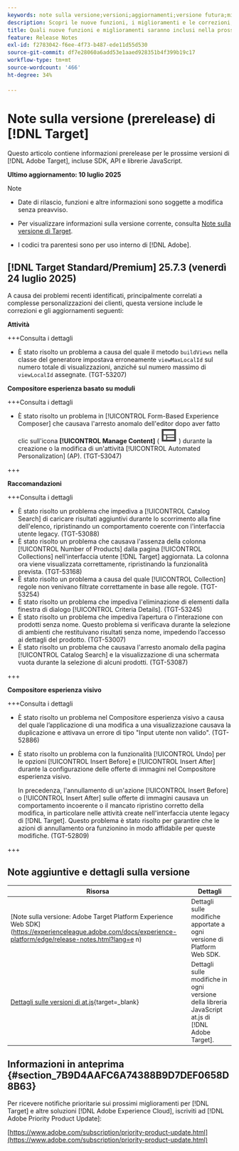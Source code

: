 ```yaml
---
keywords: note sulla versione;versioni;aggiornamenti;versione futura;miglioramenti;nuove funzioni;correzioni;aggiornamenti;prerelease;early access
description: Scopri le nuove funzioni, i miglioramenti e le correzioni, compresi SDK, API e librerie JavaScript, inclusi nella prossima versione di [!DNL Adobe Target].
title: Quali nuove funzioni e miglioramenti saranno inclusi nella prossima versione [!DNL Target] ?
feature: Release Notes
exl-id: f2783042-f6ee-4f73-b487-ede11d55d530
source-git-commit: df7e28060a6add53e1aaed928351b4f399b19c17
workflow-type: tm+mt
source-wordcount: '466'
ht-degree: 34%

---
```


# Note sulla versione (prerelease) di [!DNL Target]

Questo articolo contiene informazioni prerelease per le prossime versioni di [!DNL Adobe Target], incluse SDK, API e librerie JavaScript.

**Ultimo aggiornamento: 10 luglio 2025**

>[!NOTE]
>
>* Date di rilascio, funzioni e altre informazioni sono soggette a modifica senza preavviso.
>
>* Per visualizzare informazioni sulla versione corrente, consulta [Note sulla versione di Target](release-notes.md).
>
>* I codici tra parentesi sono per uso interno di [!DNL Adobe].

## [!DNL Target Standard/Premium] 25.7.3 (venerdì 24 luglio 2025)

A causa dei problemi recenti identificati, principalmente correlati a complesse personalizzazioni dei clienti, questa versione include le correzioni e gli aggiornamenti seguenti:

**Attività**

+++Consulta i dettagli
* È stato risolto un problema a causa del quale il metodo `buildViews` nella classe del generatore impostava erroneamente `viewMaxLocalId` sul numero totale di visualizzazioni, anziché sul numero massimo di `viewLocalId` assegnate. (TGT-53207)

**Compositore esperienza basato su moduli**

+++Consulta i dettagli
* È stato risolto un problema in [!UICONTROL Form-Based Experience Composer] che causava l&#39;arresto anomalo dell&#39;editor dopo aver fatto clic sull&#39;icona **[!UICONTROL Manage Content]** ( ![icona Gestisci contenuto](/help/main/assets/icons/Experience.svg) ) durante la creazione o la modifica di un&#39;attività [!UICONTROL Automated Personalization] (AP). (TGT-53047)

+++

**Raccomandazioni**

+++Consulta i dettagli
* È stato risolto un problema che impediva a [!UICONTROL Catalog Search] di caricare risultati aggiuntivi durante lo scorrimento alla fine dell&#39;elenco, ripristinando un comportamento coerente con l&#39;interfaccia utente legacy. (TGT-53088)
* È stato risolto un problema che causava l&#39;assenza della colonna [!UICONTROL Number of Products] dalla pagina [!UICONTROL Collections] nell&#39;interfaccia utente [!DNL Target] aggiornata. La colonna ora viene visualizzata correttamente, ripristinando la funzionalità prevista. (TGT-53168)
* È stato risolto un problema a causa del quale [!UICONTROL Collection] regole non venivano filtrate correttamente in base alle regole. (TGT-53254)
* È stato risolto un problema che impediva l&#39;eliminazione di elementi dalla finestra di dialogo [!UICONTROL Criteria Details]. (TGT-53245)
* È stato risolto un problema che impediva l’apertura o l’interazione con prodotti senza nome. Questo problema si verificava durante la selezione di ambienti che restituivano risultati senza nome, impedendo l’accesso ai dettagli del prodotto. (TGT-53007)
* È stato risolto un problema che causava l&#39;arresto anomalo della pagina [!UICONTROL Catalog Search] e la visualizzazione di una schermata vuota durante la selezione di alcuni prodotti. (TGT-53087)

+++

**Compositore esperienza visivo**

+++Consulta i dettagli

* È stato risolto un problema nel Compositore esperienza visivo a causa del quale l’applicazione di una modifica a una visualizzazione causava la duplicazione e attivava un errore di tipo &quot;Input utente non valido&quot;. (TGT-52886)
* È stato risolto un problema con la funzionalità [!UICONTROL Undo] per le opzioni [!UICONTROL Insert Before] e [!UICONTROL Insert After] durante la configurazione delle offerte di immagini nel Compositore esperienza visivo.

  In precedenza, l&#39;annullamento di un&#39;azione [!UICONTROL Insert Before] o [!UICONTROL Insert After] sulle offerte di immagini causava un comportamento incoerente o il mancato ripristino corretto della modifica, in particolare nelle attività create nell&#39;interfaccia utente legacy di [!DNL Target]. Questo problema è stato risolto per garantire che le azioni di annullamento ora funzionino in modo affidabile per queste modifiche. (TGT-52809)

+++

## Note aggiuntive e dettagli sulla versione

| Risorsa | Dettagli |
|--- |--- |
| [Note sulla versione: Adobe Target Platform Experience Web SDK]&#x200B;(https://experienceleague.adobe.com/docs/experience-platform/edge/release-notes.html?lang=e n) | Dettagli sulle modifiche apportate a ogni versione di Platform Web SDK. |
| [Dettagli sulle versioni di at.js](https://experienceleague.adobe.com/docs/target-dev/developer/client-side/at-js-implementation/target-atjs-versions.html?lang=it){target=_blank} | Dettagli sulle modifiche in ogni versione della libreria JavaScript at.js di [!DNL Adobe Target]. |

## Informazioni in anteprima {#section_7B9D4AAFC6A74388B9D7DEF0658D8B63}

Per ricevere notifiche prioritarie sui prossimi miglioramenti per [!DNL Target] e altre soluzioni [!DNL Adobe Experience Cloud], iscriviti ad [!DNL Adobe Priority Product Update]:

[https://www.adobe.com/subscription/priority-product-update.html](https://www.adobe.com/subscription/priority-product-update.html)
